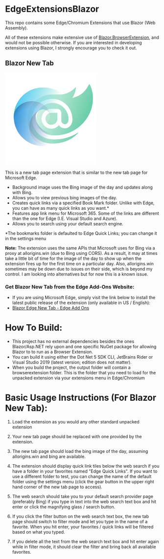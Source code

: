 # EdgeExtensionsBlazor
This repo contains some Edge/Chromium Extensions that use Blazor (Web Assembly).

All of these extensions make extensive use of [Blazor.BrowserExtension](https://github.com/mingyaulee/Blazor.BrowserExtension), and would not be possible otherwise. If you are interested in developing extensions using Blazor, I strongly encourage you to check it out.

## Blazor New Tab

![Blazor Edge New Tab Logo](https://github.com/dragnilar/EdgeExtensionsBlazor/blob/master/BlazorEdgeNewTab/wwwroot/icons/BlazorNewTab.png)

This is a new tab page extension that is similar to the new tab page for Microsoft Edge. 
- Background image uses the Bing image of the day and updates along with Bing.
- Allows you to view previous bing images of the day.
- Creates quick links via a specified Book Mark folder. Unlike with Edge, you can have as many quick links as you want.*
- Features app link menu for Microsoft 365. Some of the links are different than the one for Edge (I.E. Visual Studio and Azure).
- Allows you to search using your default search engine.

 *The bookmarks folder is defaulted to Edge Quick Links; you can change it in the settings menu

**Note:**  The extension uses the same APIs that Microsoft uses for Bing via a proxy at allorigins.win (due to Bing using CORS). As a result, it may at times take a little bit of time for the image of the day to show up when the extension fires up for the first time on a particular day. Also, allorigins.win sometimes may be down due to issues on their side, which is beyond my control. I am looking into alternatives but for now this is a known issue.

### Get Blazor New Tab from the Edge Add-Ons Website:

- If you are using Microsoft Edge, simply visit the link below to install the latest public release of the extension (only available in US / English):
- [Blazor Edge New Tab - Edge Add Ons](https://microsoftedge.microsoft.com/addons/detail/blazor-edge-new-tab/bfhdepjammnaoddhikhogfbnikmeocfj)


# How To Build:

- This project has no external dependencies besides the ones Blazor/Asp.NET rely upon and one specific NuGet package for allowing Blazor to to run as a Browser Extension.
- You can build it using either the Dot Net 5 SDK CLI, JetBrains Rider or Visual Studio 2019 (latest version; edition does not matter).
- When you build the project, the output folder will contain a browserextension folder. This is the folder that you need to load for the unpacked extension via your extensions menu in Edge/Chromium


# Basic Usage Instructions (For Blazor New Tab):

1) Load the extension as you would any other standard unpacked extension

2) Your new tab page should be replaced with one provided by the extension.

3) The new tab page should load the bing image of the day, assuming allorigins.win and bing are available.

4) The extension should display quick link tiles below the web search if you have a folder in your favorites named "Edge Quick Links". If you want to use a different folder to test, you can change the name of the default folder using the settings menu (click the gear button in the upper right hand corner of the new tab page to access).

5) The web search should take you to your default search provider page (preferably Bing) if you type in text into the web search text box and hit enter or click the magnifying glass / search button. 

6) If you click the filter button on the web search text box, the new tab page should switch to filter mode and let you type in the name of a favorite. When you hit enter, your favorites / quick links will be filtered based on what you typed. 

7) If you delete all the text from the web search text box and hit enter again while in filter mode, it should clear the filter and bring back all available favorites. 
